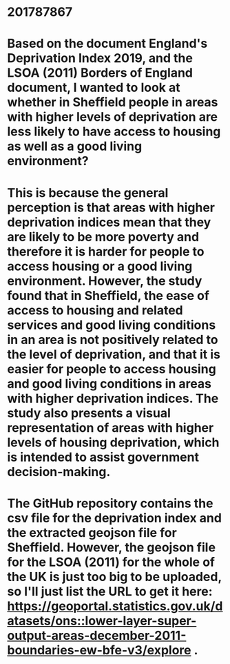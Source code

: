 # 201787867
# Based on the document England's Deprivation Index 2019, and the LSOA (2011) Borders of England document, I wanted to look at whether in Sheffield people in areas with higher levels of deprivation are less likely to have access to housing as well as a good living environment?
# This is because the general perception is that areas with higher deprivation indices mean that they are likely to be more poverty and therefore it is harder for people to access housing or a good living environment. However, the study found that in Sheffield, the ease of access to housing and related services and good living conditions in an area is not positively related to the level of deprivation, and that it is easier for people to access housing and good living conditions in areas with higher deprivation indices. The study also presents a visual representation of areas with higher levels of housing deprivation, which is intended to assist government decision-making.
# The GitHub repository contains the csv file for the deprivation index and the extracted geojson file for Sheffield. However, the geojson file for the LSOA (2011) for the whole of the UK is just too big to be uploaded, so I'll just list the URL to get it here: https://geoportal.statistics.gov.uk/datasets/ons::lower-layer-super-output-areas-december-2011-boundaries-ew-bfe-v3/explore .
